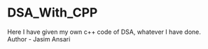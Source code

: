 # DSA_With_CPP
Here I have given my own c++ code of DSA, whatever I have done.
<br/>
Author - Jasim Ansari
